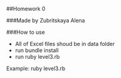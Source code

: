 ##Homework 0

###Made by Zubritskaya Alena

###How to use

- All of Excel files shoud be in data folder
- run bundle install
- run ruby level3.rb

Example:
ruby level3.rb
